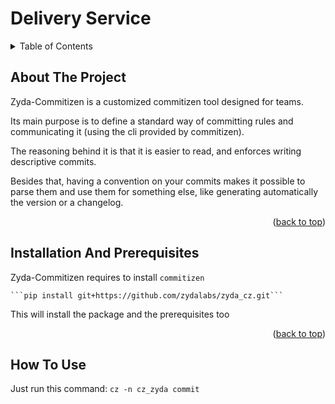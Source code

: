 # Delivery Service
<!-- TABLE OF CONTENTS -->
<details>
  <summary>Table of Contents</summary>
  <ol>
    <li><a href="#about-the-project">About The Project</a></li>
    <li><a href="#installation-and-prerequisites">Installation & Prerequisites</a></li>
    <li><a href="#how-to-use">How To Use?</a></li>
  </ol>
</details>



<!-- ABOUT THE PROJECT -->
## About The Project

Zyda-Commitizen is a customized commitizen tool designed for teams.

Its main purpose is to define a standard way of committing rules and communicating it (using the cli provided by commitizen).

The reasoning behind it is that it is easier to read, and enforces writing descriptive commits.

Besides that, having a convention on your commits makes it possible to parse them and use them for something else, like generating automatically the version or a changelog.


<p align="right">(<a href="#top">back to top</a>)</p>


## Installation And Prerequisites

Zyda-Commitizen requires to install `commitizen`

    ```pip install git+https://github.com/zydalabs/zyda_cz.git```

This will install the package and the prerequisites too

<p align="right">(<a href="#top">back to top</a>)</p>

<!-- delivery couriers -->
## How To Use

Just run this command:
    ```cz -n cz_zyda commit```